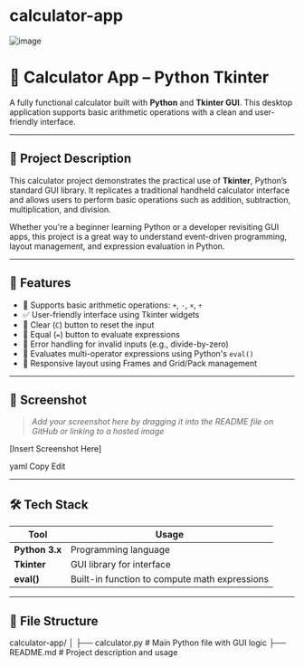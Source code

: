 # calculator-app

![image](https://github.com/user-attachments/assets/49cb51ea-1f7b-46d7-8ca4-14274c4ddb7b)


# 🧮 Calculator App – Python Tkinter

A fully functional calculator built with **Python** and **Tkinter GUI**. This desktop application supports basic arithmetic operations with a clean and user-friendly interface.

---

## 📌 Project Description

This calculator project demonstrates the practical use of **Tkinter**, Python’s standard GUI library. It replicates a traditional handheld calculator interface and allows users to perform basic operations such as addition, subtraction, multiplication, and division.

Whether you're a beginner learning Python or a developer revisiting GUI apps, this project is a great way to understand event-driven programming, layout management, and expression evaluation in Python.

---

## 🎯 Features

- 🔢 Supports basic arithmetic operations: `+`, `-`, `×`, `÷`
- ✅ User-friendly interface using Tkinter widgets
- 🧹 Clear (`C`) button to reset the input
- 🟰 Equal (`=`) button to evaluate expressions
- 🛑 Error handling for invalid inputs (e.g., divide-by-zero)
- 🧮 Evaluates multi-operator expressions using Python's `eval()`
- 🎨 Responsive layout using Frames and Grid/Pack management

---

## 📸 Screenshot

> *Add your screenshot here by dragging it into the README file on GitHub or linking to a hosted image*

[Insert Screenshot Here]

yaml
Copy
Edit

---

## 🛠️ Tech Stack

| Tool | Usage |
|------|-------|
| **Python 3.x** | Programming language |
| **Tkinter** | GUI library for interface |
| **eval()** | Built-in function to compute math expressions |

---

## 📂 File Structure

calculator-app/
│
├── calculator.py # Main Python file with GUI logic
├── README.md # Project description and usage
